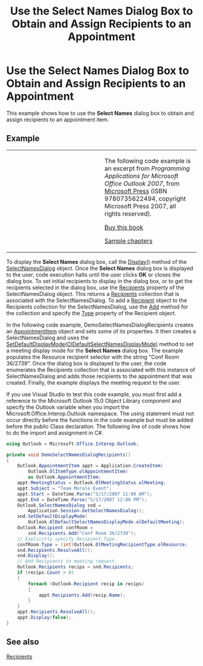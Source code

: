 ﻿---
title: 'Use the Select Names Dialog Box to Obtain and Assign Recipients to an Appointment'
TOCTitle: 'Use the Select Names Dialog Box to Obtain and Assign Recipients to an Appointment'
ms:assetid: b9bcb341-1912-425c-8d75-ed5be233145a
ms:mtpsurl: https://msdn.microsoft.com/en-us/library/Ff184636(v=office.15)
ms:contentKeyID: 55119878
ms.date: 07/24/2014
mtps_version: v=office.15


---

# Use the Select Names Dialog Box to Obtain and Assign Recipients to an Appointment

This example shows how to use the **Select Names** dialog box to obtain and assign recipients to an appointment item.

## Example

<table>
<colgroup>
<col style="width: 50%" />
<col style="width: 50%" />
</colgroup>
<tbody>
<tr class="odd">
<td><p></p></td>
<td><p>The following code example is an excerpt from <em>Programming Applications for Microsoft Office Outlook 2007</em>, from <a href="http://www.microsoft.com/learning/books/default.mspx">Microsoft Press</a> (ISBN 9780735622494, copyright Microsoft Press 2007, all rights reserved).</p>
<p><a href="http://www.amazon.com/gp/product/0735622493?ie=utf8%26tag=msmsdn-20%26linkcode=as2%26camp=1789%26creative=9325%26creativeasin=0735622493">Buy this book</a></p>
<p><a href="https://msdn.microsoft.com/en-us/library/cc513844(v=office.15)">Sample chapters</a></p></td>
</tr>
</tbody>
</table>


To display the **Select Names** dialog box, call the [Display()](https://msdn.microsoft.com/en-us/library/bb646086\(v=office.15\)) method of the [SelectNamesDialog](https://msdn.microsoft.com/en-us/library/bb609866\(v=office.15\)) object. Once the **Select Names** dialog box is displayed to the user, code execution halts until the user clicks **OK** or closes the dialog box. To set initial recipients to display in the dialog box, or to get the recipients selected in the dialog box, use the [Recipients](https://msdn.microsoft.com/en-us/library/bb652601\(v=office.15\)) property of the SelectNamesDialog object. This returns a [Recipients](https://msdn.microsoft.com/en-us/library/bb646361\(v=office.15\)) collection that is associated with the SelectNamesDialog. To add a [Recipient](https://msdn.microsoft.com/en-us/library/bb624370\(v=office.15\)) object to the Recipients collection for the SelectNamesDialog, use the [Add](https://msdn.microsoft.com/en-us/library/bb612668\(v=office.15\)) method for the collection and specify the [Type](https://msdn.microsoft.com/en-us/library/bb611841\(v=office.15\)) property of the Recipient object.

In the following code example, DemoSelectNamesDialogRecipients creates an [AppointmentItem](https://msdn.microsoft.com/en-us/library/bb645611\(v=office.15\)) object and sets some of its properties. It then creates a SelectNamesDialog and uses the [SetDefaultDisplayMode(OlDefaultSelectNamesDisplayMode)](https://msdn.microsoft.com/en-us/library/bb623783\(v=office.15\)) method to set a meeting display mode for the **Select Names** dialog box. The example populates the Resource recipient selector with the string "Conf Room 36/2739". Once the dialog box is displayed to the user, the code enumerates the Recipients collection that is associated with this instance of SelectNamesDialog and adds those recipients to the appointment that was created. Finally, the example displays the meeting request to the user.

If you use Visual Studio to test this code example, you must first add a reference to the Microsoft Outlook 15.0 Object Library component and specify the Outlook variable when you import the Microsoft.Office.Interop.Outlook namespace. The using statement must not occur directly before the functions in the code example but must be added before the public Class declaration. The following line of code shows how to do the import and assignment in C\#.

```csharp
using Outlook = Microsoft.Office.Interop.Outlook;
```

```csharp
private void DemoSelectNamesDialogRecipients()
{
    Outlook.AppointmentItem appt = Application.CreateItem(
        Outlook.OlItemType.olAppointmentItem)
        as Outlook.AppointmentItem;
    appt.MeetingStatus = Outlook.OlMeetingStatus.olMeeting;
    appt.Subject = "Team Morale Event";
    appt.Start = DateTime.Parse("5/17/2007 11:00 AM");
    appt.End = DateTime.Parse("5/17/2007 12:00 PM");
    Outlook.SelectNamesDialog snd =
        Application.Session.GetSelectNamesDialog();
    snd.SetDefaultDisplayMode(
        Outlook.OlDefaultSelectNamesDisplayMode.olDefaultMeeting);
    Outlook.Recipient confRoom =
        snd.Recipients.Add("Conf Room 36/2739");
    // Explicitly specify Recipient.Type.
    confRoom.Type = (int)Outlook.OlMeetingRecipientType.olResource;
    snd.Recipients.ResolveAll();
    snd.Display();
    // Add Recipients to meeting request.
    Outlook.Recipients recips = snd.Recipients;
    if (recips.Count > 0)
    {
        foreach (Outlook.Recipient recip in recips)
        {
            appt.Recipients.Add(recip.Name);
        }
    }
    appt.Recipients.ResolveAll();
    appt.Display(false);
}
```

## See also



[Recipients](recipients.md)

